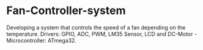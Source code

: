# Fan-Controller-system
Developing a system that controls the speed of a fan depending on the temperature.
Drivers: GPIO, ADC, PWM, LM35 Sensor, LCD and DC-Motor - Microcontroller: ATmega32.

